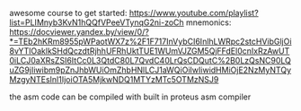 awesome course to get started: https://www.youtube.com/playlist?list=PLIMnyb3KvN1hQQfVPeeVTynqG2ni-zoCh
mnemonics: https://docviewer.yandex.by/view/0/?*=TEb2hKRm8955pWPaotWX7z%2F1F717InVybCI6InlhLWRpc2stcHVibGljOi8vYTlOaklkSHdQczdtRjhhUFRhUktTUE1WUmVJZGM5QjFFdEl0cnIxRzAwUT0iLCJ0aXRsZSI6ItCc0L3QtdC80L7QvdC40LrQsCDQutC%2B0LzQsNC90LQuZG9jIiwibm9pZnJhbWUiOmZhbHNlLCJ1aWQiOiIwIiwidHMiOjE2NzMyNTQyMzgyNTEsInl1IjoiOTA5MjkwNDQ1MTYzMTc5OTMzNSJ9

the asm code can be compiled with built in proteus asm compiler